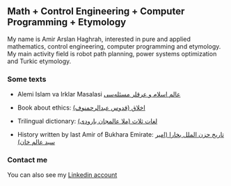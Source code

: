## Math + Control Engineering + Computer Programming + Etymology

My name is Amir Arslan Haghrah, interested in pure and applied mathematics, control engineering, computer programming and etymology. My main activity field is robot path planning, power systems optimization and Turkic etymology.

### Some texts
* Alemi Islam va Irklar Masalasi [عالم اسلام و عرقلر مسئله‌سی](https://github.com/Haghrah/Alemi_Islam_va_Irklar_Meselesi/blob/master/Mahfil_Alemi_Islam_va_Irqlar_Masalasi.pdf)

* Book about ethics: [اخلاق (قدوس عبدالرحمنوف)](https://github.com/Haghrah/Akhlagh/blob/master/akhlaq.pdf)

* Trilingual dictionary: [لغات ثلاث (ملا عالمجان بارودی)](https://github.com/Haghrah/lughati_thalath/blob/master/uch_til.pdf)

* History written by last Amir of Bukhara Emirate: [تاریخ حزن الملل بخارا (امیر سید عالم خان)](https://github.com/Haghrah/Tarihi-huzn-ul-milali-buhara/blob/master/tarixi_huzn_ul_milal.pdf)

### Contact me
You can also see my [Linkedin account](https://www.linkedin.com/in/amir-arslan-haghrah-53b2258a)
